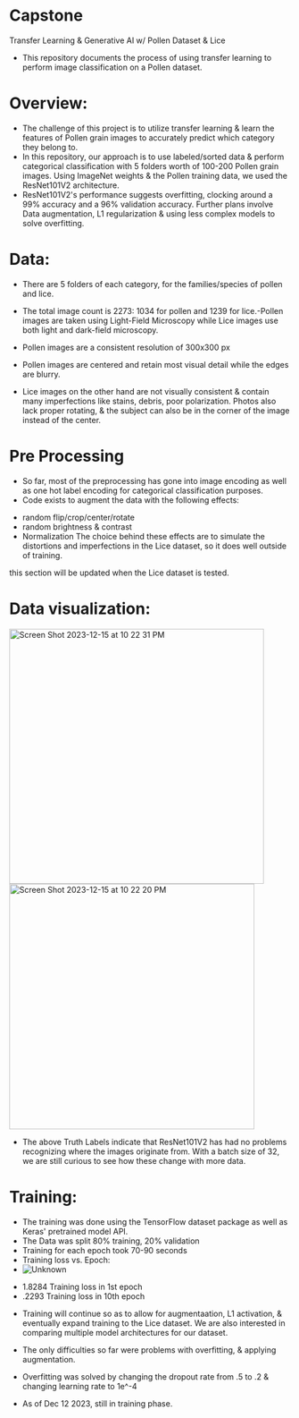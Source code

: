 # Capstone
Transfer Learning &amp; Generative AI w/ Pollen Dataset &amp; Lice

- This repository documents the process of using transfer learning to perform image classification on a Pollen dataset.

# Overview: 
- The challenge of this project is to utilize transfer learning & learn the features of Pollen grain images to accurately predict which category they belong to.
- In this repository, our approach is to use labeled/sorted data & perform categorical classification with 5 folders worth of 100-200 Pollen grain images. Using ImageNet weights & the Pollen training data, we used the ResNet101V2 architecture.  
-    ResNet101V2's performance suggests overfitting, clocking around a 99% accuracy and a 96% validation accuracy. Further plans involve Data augmentation, L1 regularization & using less complex models to solve overfitting.

# Data: 
- There are 5 folders of each category, for the families/species of pollen 
and lice.
- The total image count is 2273: 1034 for pollen and 1239 for 
lice. ​
-Pollen images are taken using Light-Field Microscopy while Lice images 
use both light and dark-field microscopy.       

- Pollen images are a consistent resolution of 300x300 px
  
- Pollen images are centered and retain most visual detail while the edges 
are blurry.

- Lice images on the other hand are not visually consistent & contain many 
imperfections like stains, debris, poor polarization. Photos also lack 
proper rotating, & the  subject can also be in the corner of the 
image instead of the center. 
 
# Pre Processing
- So far, most of the preprocessing has gone into image encoding as well 
as one hot label encoding for categorical classification purposes.
- Code exists to augment the data with the following effects:
* random flip/crop/center/rotate
* random brightness & contrast 
* Normalization
The choice behind these effects are to simulate the distortions and 
imperfections in the Lice dataset, so it does well outside of training.

this section will be updated when the Lice dataset is tested.

# Data visualization:
<img width="456" alt="Screen Shot 2023-12-15 at 10 22 31 PM" src="https://github.com/masoudrostami/DATA-4381-Project/assets/111654423/b87b50f1-bf80-4c11-8753-5558b4cfc5ac">
<img width="439" alt="Screen Shot 2023-12-15 at 10 22 20 PM" src="https://github.com/masoudrostami/DATA-4381-Project/assets/111654423/cbb09310-63df-4964-a622-be145a8313fc">



- The above Truth Labels indicate that ResNet101V2 has had no problems 
recognizing where the images originate from. With a batch size of 32, we 
are still curious to see how these change with more data.

# Training:

- The training was done using the TensorFlow dataset package as well as 
Keras' pretrained model API.   
- The Data was split 80% training, 20% validation 
- Training for each epoch took 70-90 seconds 
- Training loss vs. Epoch:
- ![Unknown](https://github.com/masoudrostami/DATA-4381-Project/assets/111654423/05266c7f-dbe0-45c9-ad6f-d7d7f11e5ec0)

* 1.8284 Training loss in 1st epoch
* .2293 Training loss in 10th epoch

- Training will continue so as to allow for augmentaation, L1 activation, 
& eventually expand training to the Lice dataset. We are also interested 
in comparing multiple model architectures for our dataset.

- The only difficulties so far were problems with overfitting, & applying 
augmentation.
- Overfitting was solved by changing the dropout rate from .5 to .2 & 
changing learning rate to 1e^-4

- As of Dec 12 2023, still in training phase. 

